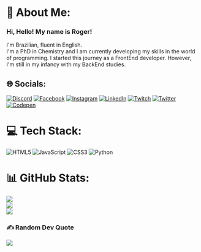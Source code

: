 # 💫 About Me:
### Hi, Hello! My name is Roger!
I'm Brazilian, fluent in English. <br>I'm a PhD in Chemistry and I am currently developing my skills in the world of programming.
I started this journey as a FrontEnd developer. However,  I'm still in my infancy with my BackEnd studies.


## 🌐 Socials:
[![Discord](https://img.shields.io/badge/Discord-%237289DA.svg?logo=discord&logoColor=white)](https://discord.gg/697486281596207126) [![Facebook](https://img.shields.io/badge/Facebook-%231877F2.svg?logo=Facebook&logoColor=white)](https://facebook.com/gabirueitz) [![Instagram](https://img.shields.io/badge/Instagram-%23E4405F.svg?logo=Instagram&logoColor=white)](https://instagram.com/gabirueitz) [![LinkedIn](https://img.shields.io/badge/LinkedIn-%230077B5.svg?logo=linkedin&logoColor=white)](https://linkedin.com/in/roger-gabiru-goncalves) [![Twitch](https://img.shields.io/badge/Twitch-%239146FF.svg?logo=Twitch&logoColor=white)](https://twitch.tv/gabirueitz) [![Twitter](https://img.shields.io/badge/Twitter-%231DA1F2.svg?logo=Twitter&logoColor=white)](https://twitter.com/gabirueitz) [![Codepen](https://img.shields.io/badge/Codepen-000000?style=for-the-badge&logo=codepen&logoColor=white)](https://codepen.io/roger-gabiru) 

# 💻 Tech Stack:
![HTML5](https://img.shields.io/badge/html5-%23E34F26.svg?style=for-the-badge&logo=html5&logoColor=white) ![JavaScript](https://img.shields.io/badge/javascript-%23323330.svg?style=for-the-badge&logo=javascript&logoColor=%23F7DF1E) ![CSS3](https://img.shields.io/badge/css3-%231572B6.svg?style=for-the-badge&logo=css3&logoColor=white) ![Python](https://img.shields.io/badge/python-3670A0?style=for-the-badge&logo=python&logoColor=ffdd54)
# 📊 GitHub Stats:
![](https://github-readme-stats.vercel.app/api?username=gabirueitz&theme=dark&hide_border=false&include_all_commits=false&count_private=false)<br/>
![](https://github-readme-streak-stats.herokuapp.com/?user=gabirueitz&theme=dark&hide_border=false)<br/>
![](https://github-readme-stats.vercel.app/api/top-langs/?username=gabirueitz&theme=dark&hide_border=false&include_all_commits=false&count_private=false&layout=compact)

### ✍️ Random Dev Quote
![](https://quotes-github-readme.vercel.app/api?type=horizontal&theme=radical)

<!-- Proudly created with GPRM ( https://gprm.itsvg.in ) -->
